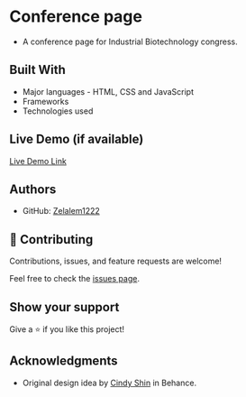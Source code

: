 

# Conference page


- A conference page for Industrial Biotechnology congress.

## Built With

- Major languages - HTML, CSS and JavaScript
- Frameworks
- Technologies used

## Live Demo (if available)

[Live Demo Link](https://zelalem1222.github.io/Conference-Page/)

## Authors

- GitHub: [Zelalem1222](https://github.com/Zelalem1222)


## 🤝 Contributing

Contributions, issues, and feature requests are welcome!

Feel free to check the [issues page](../../issues/).

## Show your support

Give a ⭐️ if you like this project!

## Acknowledgments

- Original design idea by [Cindy Shin](https://www.behance.net/gallery/29845175/CC-Global-Summit-2015) in Behance.


